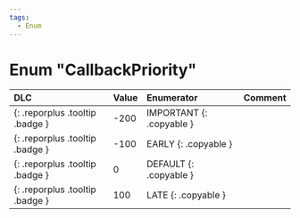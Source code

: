 ```yaml
---
tags:
  - Enum
---
```

# Enum "CallbackPriority"

|DLC|Value|Enumerator|Comment|
|:--|:--|:--|:--|
|[ ](#){: .reporplus .tooltip .badge }|-200 |IMPORTANT {: .copyable } | |
|[ ](#){: .reporplus .tooltip .badge }|-100 |EARLY {: .copyable } | |
|[ ](#){: .reporplus .tooltip .badge }|0 |DEFAULT {: .copyable } | |
|[ ](#){: .reporplus .tooltip .badge }|100 |LATE {: .copyable } | |
